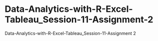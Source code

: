 # Data-Analytics-with-R-Excel-Tableau_Session-11-Assignment-2
Data-Analytics-with-R-Excel-Tableau_Session-11-Assignment 2

